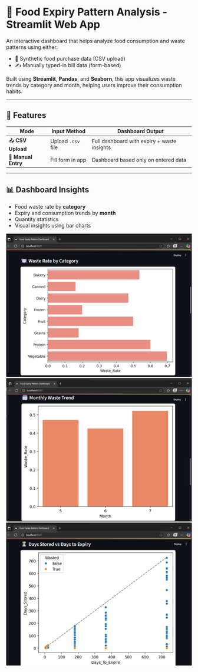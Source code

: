 # 🥫 Food Expiry Pattern Analysis - Streamlit Web App

An interactive dashboard that helps analyze food consumption and waste patterns using either:
- 🧪 Synthetic food purchase data (CSV upload)
- ✍️ Manually typed-in bill data (form-based)

Built using **Streamlit**, **Pandas**, and **Seaborn**, this app visualizes waste trends by category and month, helping users improve their consumption habits.

---

## 🚀 Features

| Mode             | Input Method     | Dashboard Output                          |
|------------------|------------------|--------------------------------------------|
| 📤 **CSV Upload**    | Upload `.csv` file   | Full dashboard with expiry + waste insights |
| 📝 **Manual Entry**  | Fill form in app     | Dashboard based only on entered data        |

---

## 📊 Dashboard Insights

- Food waste rate by **category**
- Expiry and consumption trends by **month**
- Quantity statistics
- Visual insights using bar charts

![Project Screenshot](d1.png)
![Project Screenshot](d2.png)
![Project Screenshot](d3.png)
